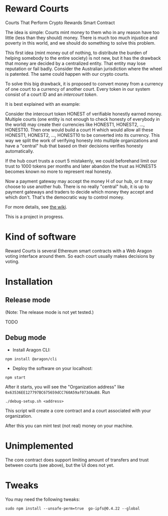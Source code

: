 # Reward Courts
Courts That Perform Crypto Rewards Smart Contract

The idea is simple: Courts mint money to them who in any reason have too little (less than they should) money.
There is much too much injustice and poverty in this world, and we should do something
to solve this problem.

This first idea (mint money out of nothing, to distribute the burden of helping somebody to the entire society)
is not new, but it has the drawback that money
are decided by a centralized entity. That entity may lose reputation or fail badly.
Consider the Australian jurisdiction where the wheel is patented. The same could happen
with our crypto courts.

To solve this big drawback, it is proposed to convert money from a currency of one court
to a currency of another court. Every token in our system consist of a court ID and
an _intercourt token_.

It is best explained with an example:

Consider the intercourt token HONEST of verifiable honestly earned money. Multiple courts (one entity is not
enough to check honesty of everybody in the world) may create their currencies like
HONEST1, HONEST2, ..., HONEST10. Then one would build a court H which would allow all these
HONEST1, HONEST2, ..., HONEST10 to be converted into its currency. This way we split the work
of verifying honesty into multiple organizations and have a "central" hub that based on their
decisions verifies honesty automatically.

If the hub court trusts a court 5 mistakenly, we could beforehand limit our trust to 1000 tokens per months
and later abandon the trust as HONEST5 becomes known no more to represent real honesty.

Now a payment gateway may accept the money H of our hub, or it may choose to use another hub.
There is no really "central" hub, it is up to payment gateways and traders to decide which
money they accept and which don't. That's the democratic way to control money.

For more details, see [the wiki](https://github.com/vporton/courts/wiki).

This is a project in progress.

# Kind of software

Reward Courts is several Ethereum smart contracts with a Web Aragon voting interface around them.
So each court usually makes decisions by voting.

# Installation

## Release mode

(Note: The release mode is not yet tested.)

TODO

## Debug mode

- Install Aragon CLI:

```
npm install @aragon/cli
```

- Deploy the software on your localhost:

```
npm start
```

After it starts, you will see the "Organization address" like `0x63536EE127797BC675659dCC760A59af073dAaB8`.
Run
```
./debug-setup.sh <address>
```

This script will create a core contract and a court associated with your organization.

After this you can mint test (not real) money on your machine.

# Unimplemented

The core contract does support limiting amount of transfers and trust between courts (see above),
but the UI does not yet.

# Tweaks

You may need the following tweaks:
```
sudo npm install --unsafe-perm=true  go-ipfs@0.4.22 --global
```
